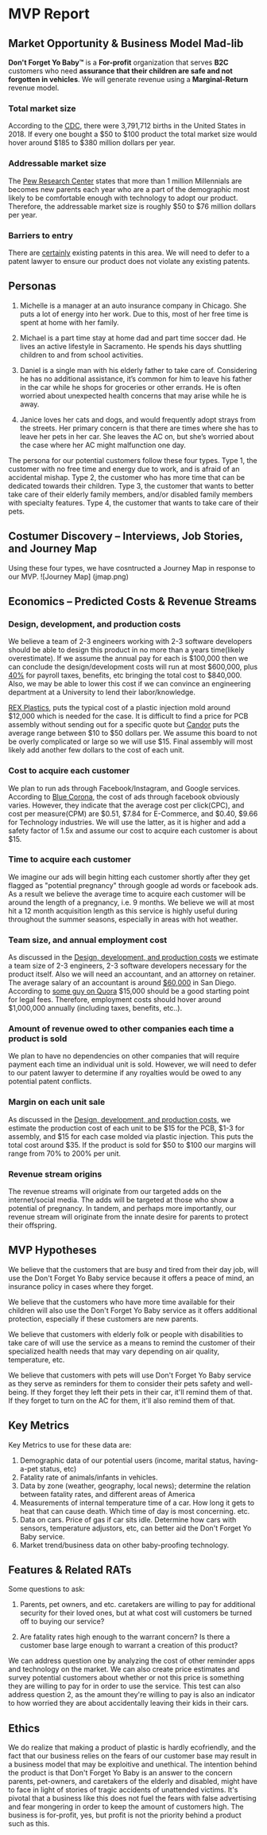 # MVP Report

## Market Opportunity & Business Model Mad-lib

**Don't Forget Yo Baby™** is a **For-profit** organization that serves **B2C** customers who need **assurance that their children are safe and not forgotten in vehicles**. We will generate revenue using a **Marginal-Return** revenue model.

### Total market size

According to the [CDC](https://www.cdc.gov/nchs/fastats/births.htm), there were 3,791,712 births in the United States in 2018. If every one bought a $50 to $100 product the total market size would hover around $185 to $380 million dollars per year.

### Addressable market size

The [Pew Research Center](https://www.pewresearch.org/fact-tank/2018/05/04/more-than-a-million-millennials-are-becoming-moms-each-year/) states that more than 1 million Millennials are becomes new parents each year who are a part of the demographic most likely to be comfortable enough with technology to adopt our product. Therefore, the addressable market size is roughly $50 to $76 million dollars per year.

### Barriers to entry

There are [certainly](https://patents.google.com/?q=child+car+alarm&oq=child+car+alarm) existing patents in this area. We will need to defer to a patent lawyer to ensure our product does not violate any existing patents.

## Personas

1. Michelle is a manager at an auto insurance company in Chicago. She puts a lot of energy into her work. Due to this, most of her free time is spent at home with her family.

2. Michael is a part time stay at home dad and part time soccer dad. He lives an active lifestyle in Sacramento. He spends his days shuttling children to and from school activities.

3. Daniel is a single man with his elderly father to take care of. Considering he has no additional assistance, it’s common for him to leave his father in the car while he shops for groceries or other errands. He is often worried about unexpected health concerns that may arise while he is away.

4. Janice loves her cats and dogs, and would frequently adopt strays from the streets. Her primary concern is that there are times where she has to leave her pets in her car. She leaves the AC on, but she’s worried about the case where her AC might malfunction one day.

The persona for our potential customers follow these four types.
Type 1, the customer with no free time and energy due to work, and is afraid of an accidental mishap. 
Type 2, the customer who has more time that can be dedicated towards their children. 
Type 3, the customer that wants to better take care of their elderly family members, and/or disabled family members with specialty features.
Type 4, the customer that wants to take care of their pets.

## Costumer Discovery – Interviews, Job Stories, and Journey Map

Using these four types, we have cosntructed a Journey Map in response to our MVP.
![Journey Map] (jmap.png)

## Economics – Predicted Costs & Revenue Streams

### Design, development, and production costs

We believe a team of 2-3 engineers working with 2-3 software developers should be able to design this product in no more than a years time(likely overestimate). If we assume the annual pay for each is $100,000 then we can conclude the design/development costs will run at most $600,000, plus [40%](https://www.sba.gov/blog/how-much-does-employee-cost-you) for payroll taxes, benefits, etc bringing the total cost to $840,000. Also, we may be able to lower this cost if we can convince an engineering department at a University to lend their labor/knowledge.

[REX Plastics](https://rexplastics.com/plastic-injection-molds/how-much-do-plastic-injection-molds-cost), puts the typical cost of a plastic injection mold around $12,000 which is needed for the case. It is difficult to find a price for PCB assembly without sending out for a specific quote but [Candor](https://www.candorind.com/how-much-does-pcb-assembly-cost/) puts the average range between $10 to $50 dollars per. We assume this board to not be overly complicated or large so we will use $15. Final assembly will most likely add another few dollars to the cost of each unit.

### Cost to acquire each customer

We plan to run ads through Facebook/Instagram, and Google services. According to [Blue Corona](https://www.bluecorona.com/blog/how-much-facebook-advertising-costs/), the cost of ads through facebook obviously varies. However, they indicate that the average cost per click(CPC), and cost per measure(CPM) are $0.51, $7.84 for E-Commerce, and $0.40, $9.66 for Technology industries. We will use the latter, as it is higher and add a safety factor of 1.5x and assume our cost to acquire each customer is about $15.

### Time to acquire each customer

We imagine our ads will begin hitting each customer shortly after they get flagged as "potential pregnancy" through google ad words or facebook ads. As a result we believe the average time to acquire each customer will be around the length of a pregnancy, i.e. 9 months. 
We believe we will at most hit a 12 month acquisition length as this service is highly useful during throughout the summer seasons, especially in areas with hot weather.

### Team size, and annual employment cost

As discussed in the [Design, development, and production costs](#design-development-and-production-costs) we estimate a team size of 2-3 engineers, 2-3 software developers necessary for the product itself. Also we will need an accountant, and an attorney on retainer. The average salary of an accountant is around [$60,000](https://www.glassdoor.com/Salaries/san-diego-accountant-salary-SRCH_IL.0,9_IM758_KO10,20.htm) in San Diego. According to [some guy on Quora](https://www.quora.com/What-are-the-expected-legal-costs-for-a-startup-at-the-angel-and-Series-A-stages) $15,000 should be a good starting point for legal fees. Therefore, employment costs should hover around $1,000,000 annually (including taxes, benefits, etc..).

### Amount of revenue owed to other companies each time a product is sold

We plan to have no dependencies on other companies that will require payment each time an individual unit is sold. However, we will need to defer to our patent lawyer to determine if any royalties would be owed to any potential patent conflicts.

### Margin on each unit sale

As discussed in the [Design, development, and production costs](#design-development-and-production-costs), we estimate the production cost of each unit to be $15 for the PCB, $1-3 for assembly, and $15 for each case molded via plastic injection. This puts the total cost around $35. If the product is sold for $50 to $100 our margins will range from 70% to 200% per unit.

### Revenue stream origins

The revenue streams will originate from our targeted adds on the internet/social media. The adds will be targeted at those who show a potential of pregnancy. In tandem, and perhaps more importantly, our revenue stream will originate from the innate desire for parents to protect their offspring.

## MVP Hypotheses

We believe that the customers that are busy and tired from their day job, will use the Don't Forget Yo Baby service because it offers a peace of mind, an insurance policy in cases where they forget.

We believe that the customers who have more time available for their children will also use the Don't Forget Yo Baby service as it offers additional protection, especially if these customers are new parents. 

We believe that customers with elderly folk or people with disabilities to take care of will use the service as a means to remind the customer of their specialized health needs that may vary depending on air quality, temperature, etc. 

We believe that customers with pets will use Don't Forget Yo Baby service as they serve as reminders for them to consider their pets safety and well-being. If they forget they left their pets in their car, it'll remind them of that. If they forget to turn on the AC for them, it'll also remind them of that.

## Key Metrics

Key Metrics to use for these data are:
1. Demographic data of our potential users (income, marital status, having-a-pet status, etc)
2. Fatality rate of animals/infants in vehicles.
3. Data by zone (weather, geography, local news); determine the relation between fatality rates, and different areas of America
4. Measurements of internal temperature time of a car. How long it gets to heat that can cause death. Which time of day is most concerning. etc. 
5. Data on cars. Price of gas if car sits idle. Determine how cars with sensors, temperature adjustors, etc, can better aid the Don't Forget Yo Baby service. 
6. Market trend/business data on other baby-proofing technology.

## Features & Related RATs

Some questions to ask:

1. Parents, pet owners, and etc. caretakers are willing to pay for additional security for their loved ones, but at what cost will customers be turned off to buying our service?

2. Are fatality rates high enough to the warrant concern? Is there a customer base large enough to warrant a creation of this product?

We can address question one by analyzing the cost of other reminder apps and technology on the market. We can also create price estimates and survey potential customers about whether or not this price is something they are willing to pay for in order to use the service. This test can also address question 2, as the amount they're willing to pay is also an indicator to how worried they are about accidentally leaving their kids in their cars. 

## Ethics

We do realize that making a product of plastic is hardly ecofriendly, and the fact that our business relies on the fears of our customer base may result in a business model that may be exploitive and unethical. The intention behind the product is that Don't Forget Yo Baby is an answer to the concern parents, pet-owners, and caretakers of the elderly and disabled, might have to face in light of stories of tragic accidents of unattended victims. It's pivotal that a business like this does not fuel the fears with false advertising and fear mongering in order to keep the amount of customers high. The business is for-profit, yes, but profit is not the priority behind a product such as this.  
